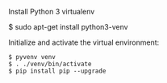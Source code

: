 


Install Python 3 virtualenv

  $ sudo apt-get install python3-venv

Initialize and activate the virtual environment:

    $ pyvenv venv
    $ . ./venv/bin/activate
    $ pip install pip --upgrade
